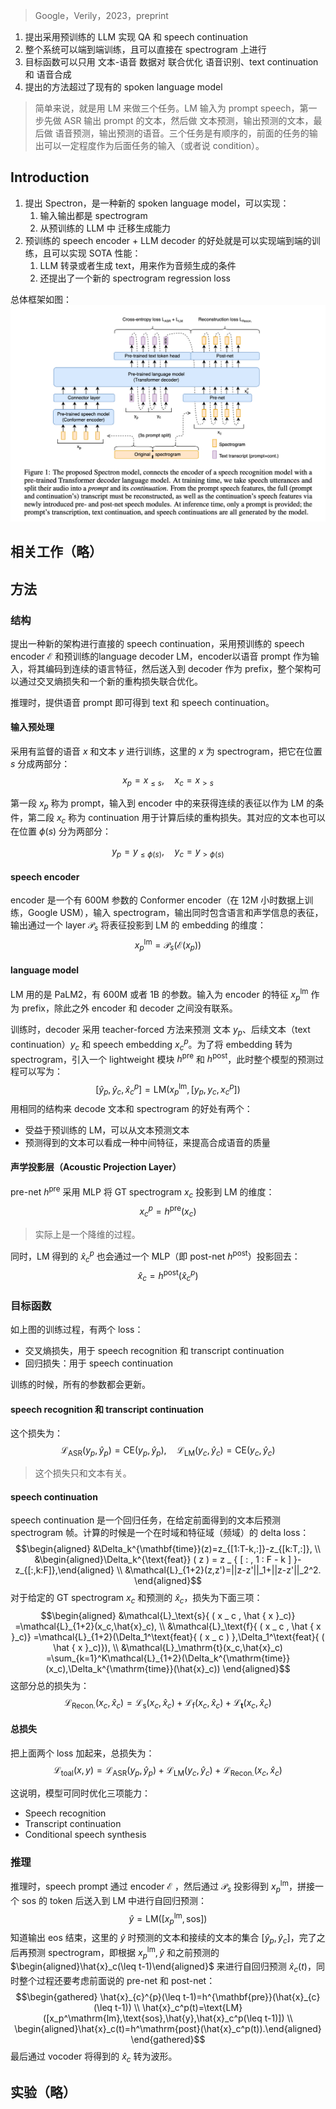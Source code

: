 > Google，Verily，2023，preprint

1. 提出采用预训练的 LLM 实现 QA 和 speech continuation
2. 整个系统可以端到端训练，且可以直接在 spectrogram 上进行
3. 目标函数可以只用 文本-语音 数据对 联合优化 语音识别、text continuation 和 语音合成
4. 提出的方法超过了现有的 spoken language model

> 简单来说，就是用 LM 来做三个任务。LM 输入为 prompt speech，第一步先做 ASR 输出 prompt 的文本，然后做 文本预测，输出预测的文本，最后做 语音预测，输出预测的语音。三个任务是有顺序的，前面的任务的输出可以一定程度作为后面任务的输入（或者说 condition）。


## Introduction

1. 提出 Spectron，是一种新的 spoken language model，可以实现：
	1. 输入输出都是 spectrogram
	2. 从预训练的 LLM 中 迁移生成能力
2. 预训练的 speech encoder + LLM decoder 的好处就是可以实现端到端的训练，且可以实现 SOTA 性能：
	1. LLM 转录或者生成 text，用来作为音频生成的条件
	2. 还提出了一个新的 spectrogram regression loss

总体框架如图：
![](image/Pasted%20image%2020231120202739.png)

## 相关工作（略）

## 方法

### 结构

提出一种新的架构进行直接的 speech continuation，采用预训练的 speech encoder $\mathcal{E}$ 和预训练的language decoder LM，encoder以语音 prompt 作为输入，将其编码到连续的语言特征，然后送入到 decoder 作为 prefix，整个架构可以通过交叉熵损失和一个新的重构损失联合优化。

推理时，提供语音 prompt 即可得到 text 和 speech continuation。

#### 输入预处理

采用有监督的语音 $x$ 和文本 $y$ 进行训练，这里的 $x$ 为 spectrogram，把它在位置 $s$ 分成两部分：
$$x_p=x_{\leq s}, \quad x_c=x_{>s}$$

第一段 $x_p$ 称为 prompt，输入到 encoder 中的来获得连续的表征以作为 LM 的条件，第二段 $x_c$ 称为 continuation 用于计算后续的重构损失。其对应的文本也可以在位置 $\phi(s)$ 分为两部分：

$$y_p=y_{\leq \phi(s)}, \quad y_c=y_{>\phi(s)}$$

#### speech encoder

encoder 是一个有 600M 参数的 Conformer encoder（在 12M 小时数据上训练，Google USM），输入 spectrogram，输出同时包含语言和声学信息的表征，输出通过一个 layer $\mathcal{P}_s$ 将表征投影到 LM 的 embedding 的维度：
$$x_p^{\operatorname{lm}}=\mathcal{P}_s\left(\mathcal{E}\left(x_p\right)\right)$$

#### language model

LM 用的是 PaLM2，有 600M 或者 1B 的参数。输入为 encoder 的特征 $x_p^{\mathrm{lm}}$ 作为 prefix，除此之外 encoder 和 decoder 之间没有联系。

训练时，decoder 采用 teacher-forced 方法来预测 文本 $y_p$、后续文本（text continuation）$y_c$ 和 speech embedding $x^p_c$。为了将 embedding 转为 spectrogram，引入一个 lightweight 模块 $h^{\text{pre}}$ 和 $h^{\text{post}}$，此时整个模型的预测过程可以写为：
$$[\hat{y}_p,\hat{y}_c,\hat{x}_c^p]=\mathrm{LM}(x_p^\mathrm{lm},[y_p,y_c,x_c^p])$$
用相同的结构来 decode 文本和 spectrogram 的好处有两个：
+ 受益于预训练的 LM，可以从文本预测文本
+ 预测得到的文本可以看成一种中间特征，来提高合成语音的质量

#### 声学投影层（Acoustic Projection Layer）

pre-net $h^{\text{pre}}$ 采用 MLP 将 GT spectrogram $x_c$ 投影到 LM 的维度：
$$x_c^p=h^\text{pre}{ ( x _ c ) }$$
> 实际上是一个降维的过程。

同时，LM 得到的 $\hat{x}_{c}^p$ 也会通过一个 MLP（即 post-net $h^{\text{post}}$）投影回去：
$$\hat{x}_c=h^{\mathrm{post}}(\hat{x}_c^p)$$

### 目标函数

如上图的训练过程，有两个 loss：
+ 交叉熵损失，用于 speech recognition 和 transcript continuation
+ 回归损失：用于 speech continuation

训练的时候，所有的参数都会更新。

#### speech recognition 和 transcript continuation

这个损失为：
$$\mathcal{L}_{\mathrm{ASR}}(y_p,\hat{y}_p)=\mathrm{CE}(y_p,\hat{y}_p),\quad\mathcal{L}_{\mathrm{LM}}(y_c,\hat{y}_c)=\mathrm{CE}(y_c,\hat{y}_c)$$
> 这个损失只和文本有关。

#### speech continuation

speech continuation 是一个回归任务，在给定前面得到的文本后预测 spectrogram 帧。计算的时候是一个在时域和特征域（频域）的 delta loss：
$$\begin{aligned}
&\Delta_k^{\mathbf{time}}(z)=z_{[1:T-k,:]}-z_{[k:T,:]}, \\
&\begin{aligned}\Delta_k^{\text{feat}} ( z ) = z _ { [ : , 1 : F - k ] }-z_{[:,k:F]},\end{aligned} \\
&\mathcal{L}_{1+2}(z,z')=||z-z'||_1+||z-z'||_2^2.
\end{aligned}$$
对于给定的 GT spectrogram  $x_c$ 和预测的 $\hat{x}_c$，损失为下面三项：
$$\begin{aligned}
&\mathcal{L}_\text{s}{ ( x _ c , \hat { x }_c)} =\mathcal{L}_{1+2}(x_c,\hat{x}_c),  \\
&\mathcal{L}_\text{f}{ ( x _ c , \hat { x }_c)} =\mathcal{L}_{1+2}(\Delta_1^\text{feat}{ ( x _ c ) },\Delta_1^\text{feat}{ ( \hat { x }_c)}),  \\
&\mathcal{L}_\mathrm{t}(x_c,\hat{x}_c) =\sum_{k=1}^K\mathcal{L}_{1+2}(\Delta_k^{\mathrm{time}}(x_c),\Delta_k^{\mathrm{time}}(\hat{x}_c)) 
\end{aligned}$$
这部分总的损失为：
$$\mathcal{L}_\text{Recon.}(x_c,\hat{x}_c)=\mathcal{L}_\text{s}(x_c,\hat{x}_c)+\mathcal{L}_\text{f}(x_c,\hat{x}_c)+\mathcal{L}_\textbf{t}(x_c,\hat{x}_c)$$


#### 总损失

把上面两个 loss 加起来，总损失为：
$$\mathcal{L}_{\mathrm{toal}}(x,y)=\mathcal{L}_{\mathrm{ASR}}(y_p,\hat{y}_p)+\mathcal{L}_{\mathrm{LM}}(y_c,\hat{y}_c)+\mathcal{L}_{\mathrm{Recon}.}(x_c,\hat{x}_c)$$

这说明，模型可同时优化三项能力：
+ Speech recognition
+ Transcript continuation
+ Conditional speech synthesis

### 推理

推理时，speech prompt 通过 encoder $\mathcal{E}$ ，然后通过 $\mathcal{P}_s$ 投影得到 $x_p^{\operatorname{lm}}$，拼接一个 sos 的 token 后送入到 LM 中进行自回归预测：
$$\hat{y}=\mathrm{LM}([x_p^\mathrm{lm},\mathrm{sos}])$$
知道输出 eos 结束，这里的 $\hat{y}$ 时预测的文本和接续的文本的集合 $[\hat{y}_p,\hat{y}_c]$，完了之后再预测 spectrogram，即根据 $x_p^{\operatorname{lm}},\hat{y}$ 和之前预测的 $\begin{aligned}\hat{x}_c(\leq t-1)\end{aligned}$ 来进行自回归预测 $\hat{x}_{c}(t)$，同时整个过程还要考虑前面说的 pre-net 和 post-net：
$$\begin{gathered}
\hat{x}_{c}^{p}(\leq t-1)=h^{\mathbf{pre}}(\hat{x}_{c}(\leq t-1)) \\
\hat{x}_c^p(t)=\text{LM}([x_p^\mathrm{lm},\text{sos},\hat{y},\hat{x}_c^p(\leq t-1)]) \\
\begin{aligned}\hat{x}_c(t)=h^\mathrm{post}(\hat{x}_c^p(t)).\end{aligned} 
\end{gathered}$$
最后通过 vocoder 将得到的 $\hat{x}_{c}$ 转为波形。

## 实验（略）